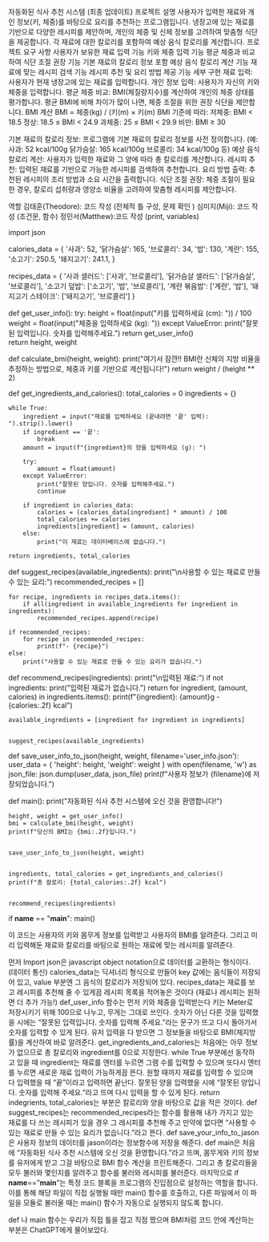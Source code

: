 자동화된 식사 추천 시스템 (최종 업데이트)
프로젝트 설명
사용자가 입력한 재료와 개인 정보(키, 체중)를 바탕으로 요리를 추천하는 프로그램입니다.
냉장고에 있는 재료를 기반으로 다양한 레시피를 제안하며, 개인의 체중 및 신체 정보를 고려하여 맞춤형 식단을 제공합니다.
각 재료에 대한 칼로리를 포함하여 예상 음식 칼로리를 계산합니다.
프로젝트 요구 사항
사용자가 보유한 재료 입력 기능
키와 체중 입력 기능
평균 체중과 비교하여 식단 조절 권장 기능
기본 재료의 칼로리 정보 포함
예상 음식 칼로리 계산 기능
재료에 맞는 레시피 검색 기능
레시피 추천 및 요리 방법 제공
기능 세부 구현
재료 입력: 사용자가 현재 냉장고에 있는 재료를 입력합니다.
개인 정보 입력: 사용자가 자신의 키와 체중을 입력합니다.
평균 체중 비교:
BMI(체질량지수)를 계산하여 개인의 체중 상태를 평가합니다.
평균 BMI에 비해 차이가 많이 나면, 체중 조절을 위한 권장 식단을 제안합니다.
BMI 계산
BMI = 체중(kg) / (키(m) × 키(m)
BMI 기준에 따라:
저체중: BMI < 18.5
정상: 18.5 ≤ BMI < 24.9
과체중: 25 ≤ BMI < 29.9
비만: BMI ≥ 30


기본 재료의 칼로리 정보: 프로그램에 기본 재료의 칼로리 정보를 사전 정의합니다. (예:
사과: 52 kcal/100g
닭가슴살: 165 kcal/100g
브로콜리: 34 kcal/100g 등)
예상 음식 칼로리 계산:
사용자가 입력한 재료와 그 양에 따라 총 칼로리를 계산합니다.
레시피 추천: 입력된 재료를 기반으로 가능한 레시피를 검색하여 추천합니다.
요리 방법 출력: 추천된 레시피의 조리 방법과 소요 시간을 출력합니다.
식단 조절 권장: 체중 조절이 필요한 경우, 칼로리 섭취량과 영양소 비율을 고려하여 맞춤형 레시피를 제안합니다.

역할 
김태훈(Theodore): 코드 작성 (전체적 틀 구성, 문제 확인 ) 
심미지(Miji): 코드 작성 (조건문, 함수) 
정민서(Matthew):코드 작성 (print, variables) 



import json


calories_data = {
    '사과': 52,
    '닭가슴살': 165,
    '브로콜리': 34,
    '밥': 130,
    '계란': 155,
    '소고기': 250.5,
    '돼지고기': 241.1,
}


recipes_data = {
    '사과 샐러드': ['사과', '브로콜리'],
    '닭가슴살 샐러드': ['닭가슴살', '브로콜리'],
    '소고기 덮밥': ['소고기', '밥', '브로콜리'],
    '계란 볶음밥': ['계란', '밥'],
    '돼지고기 스테이크': ['돼지고기', '브로콜리']
}


def get_user_info():
    try:
        height = float(input("키를 입력하세요 (cm): ")) / 100  
        weight = float(input("체중을 입력하세요 (kg): "))
    except ValueError:
        print("잘못된 입력입니다. 숫자를 입력해주세요.")
        return get_user_info()  
    return height, weight


def calculate_bmi(height, weight):
    print("여기서 잠깐!! BMI란 신체의 지방 비율을 추정하는 방법으로, 체중과 키를 기반으로 계산됩니다!")
    return weight / (height ** 2)


def get_ingredients_and_calories():
    total_calories = 0
    ingredients = {}
    
    while True:
        ingredient = input("재료를 입력하세요 (끝내려면 '끝' 입력): ").strip().lower()  
        if ingredient == '끝':
            break
        amount = input(f"{ingredient}의 양을 입력하세요 (g): ")
        
        try:
            amount = float(amount)
        except ValueError:
            print("잘못된 양입니다. 숫자를 입력해주세요.")
            continue
        
        if ingredient in calories_data:
            calories = (calories_data[ingredient] * amount) / 100
            total_calories += calories
            ingredients[ingredient] = (amount, calories)
        else:
            print("이 재료는 데이터베이스에 없습니다.")
    
    return ingredients, total_calories


def suggest_recipes(available_ingredients):
    print("\n사용할 수 있는 재료로 만들 수 있는 요리:")
    recommended_recipes = []
    
    for recipe, ingredients in recipes_data.items():
        if all(ingredient in available_ingredients for ingredient in ingredients):
            recommended_recipes.append(recipe)
    
    if recommended_recipes:
        for recipe in recommended_recipes:
            print(f"- {recipe}")
    else:
        print("사용할 수 있는 재료로 만들 수 있는 요리가 없습니다.")

def recommend_recipes(ingredients):
    print("\n입력된 재료:")
    if not ingredients:
        print("입력된 재료가 없습니다.")
        return
    for ingredient, (amount, calories) in ingredients.items():
        print(f"{ingredient}: {amount}g - {calories:.2f} kcal")
    
    
    available_ingredients = [ingredient for ingredient in ingredients]
    
    
    suggest_recipes(available_ingredients)


def save_user_info_to_json(height, weight, filename='user_info.json'):
    user_data = {
        'height': height,
        'weight': weight
    }
    with open(filename, 'w') as json_file:
        json.dump(user_data, json_file)
    print(f"사용자 정보가 {filename}에 저장되었습니다.")


def main():
    print("자동화된 식사 추천 시스템에 오신 것을 환영합니다!")
    
    height, weight = get_user_info()
    bmi = calculate_bmi(height, weight)
    print(f"당신의 BMI는 {bmi:.2f}입니다.")

    
    save_user_info_to_json(height, weight)
    
   
    ingredients, total_calories = get_ingredients_and_calories()
    print(f"총 칼로리: {total_calories:.2f} kcal")
    
   
    recommend_recipes(ingredients)

if __name__ == "__main__":
    main()


이 코드는 사용자의 키와 몸무게 정보를 입력받고 사용자의 BMI를 알려준다. 그리고 미리 입력해둔 재료와 칼로리를 바탕으로 원하는 재료에 맞는 레시피를 알려준다.

먼저 Import json은 javascript object notation으로 데이터를 교환하는 형식이다. (데이터 통신)
calories_data는 딕셔너리 형식으로 만들어 key 값에는 음식들이 저장되어 있고, value 부분엔 그 음식의 칼로리가 저장되어 있다.
recipes_data는 재료를 보고 레시피를 추천해 줄 수 있게끔 레시피 목록을 적어놓은 것이다
(재료나 레시피는 원하면 더 추가 가능!)
def_user_info 함수는 먼저 키와 체중을 입력받는다 키는 Meter로 저장시키기 위해 100으로 나누고, 무게는 그대로 쓰인다. 숫자가 아닌 다른 것을 입력했을 시에는 “잘못된 입력입니다. 숫자를 입력해 주세요.”라는 문구가 뜨고 다시 돌아가서 숫자를 입력할 수 있게 된다.
유저 입력을 다 받으면 그 정보들을 바탕으로 BMI(체지방률)을 계산하여 바로 알려준다.
get_ingredients_and_calories는 처음에는 아무 정보가 없으므로 총 칼로리와 ingredient를 0으로 지정한다. while True 부분에선 동작하고 있을 때 ingredient는 재료를 엔터를 누르면 그램 수를 입력할 수 있으며 또다시 엔터를 누르면 새로운 재료 입력이 가능하게끔 뜬다. 원할 때까지 재료를 입력할 수 있으며 다 입력했을 때 “끝”이라고 입력하면 끝난다. 잘못된 양을 입력했을 시에 “잘못된 양입니다. 숫자를 입력해 주세요.”라고 뜨며 다시 입력을 할 수 있게 된다.
return indegrients, total_calories는 부분은 칼로리와 양을 바탕으로 값을 적은 것이다.
def suggest_recipes는 recommended_recipes라는 함수를 활용해 내가 가지고 있는 재료를 다 쓰는 레시피가 있을 경우 그 레시피를 추천해 주고 만약에 없다면 “사용할 수 있는 재료로 만들 수 있는 요리가 없습니다.”라고 뜬다.
def save_your_info_to_jason은 사용자 정보의 데이터를 jason이라는 정보함수에 저장을 해준다.
def main은 처음에 “자동화된 식사 추천 시스템에 오신 것을 환영합니다.”라고 뜨며, 몸무게와 키의 정보를 유저에게 받고 그걸 바탕으로 BMI 함수 계산을 프린트해준다. 그리고 총 칼로리들을 모두 불러와 몇인지를   알려주고 함수를 불러와 레시피를 불러준다.
마지막으로 if __name__==”__main__”는 특정 코드 블록을 프로그램의 진입점으로 설정하는 역할을 합니다. 이를 통해 해당 파일이 직접 실행될 때만 main() 함수를 호출하고, 다른 파일에서 이 파일을 모듈로 불러올 때는 main() 함수가 자동으로 실행되지 않도록 합니다.

def 나 main 함수는 우리가 직접 틀을 잡고 직점 짰으며 BMI처럼 코드 안에 계산하는 부분은 ChatGPT에게 물어보았다.




